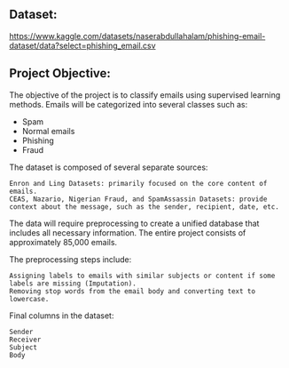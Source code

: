 ## Dataset:

https://www.kaggle.com/datasets/naserabdullahalam/phishing-email-dataset/data?select=phishing_email.csv

 

## Project Objective:

The objective of the project is to classify emails using supervised learning methods. Emails will be categorized into several classes such as:

- Spam
- Normal emails
- Phishing
- Fraud

The dataset is composed of several separate sources:

    Enron and Ling Datasets: primarily focused on the core content of emails.
    CEAS, Nazario, Nigerian Fraud, and SpamAssassin Datasets: provide context about the message, such as the sender, recipient, date, etc.

The data will require preprocessing to create a unified database that includes all necessary information. The entire project consists of approximately 85,000 emails.

The preprocessing steps include:

    Assigning labels to emails with similar subjects or content if some labels are missing (Imputation).
    Removing stop words from the email body and converting text to lowercase.

Final columns in the dataset:

    Sender
    Receiver
    Subject 
    Body